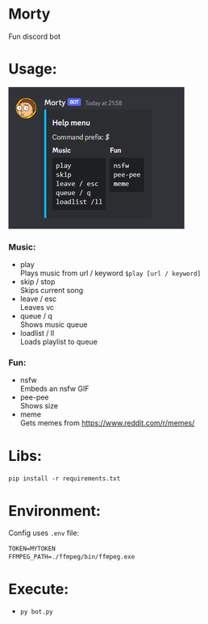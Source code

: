 # Morty
Fun discord bot

# Usage:
![help](./img/help.PNG)
### Music:
- play
<br>Plays music from url / keyword `$play [url / keyword]`
- skip / stop
<br>Skips current song
- leave / esc
<br>Leaves vc
- queue / q
<br>Shows music queue
- loadlist / ll
<br>Loads playlist to queue

### Fun:
- nsfw
<br>Embeds an nsfw GIF
- pee-pee
<br>Shows size
- meme
<br>Gets memes from  https://www.reddit.com/r/memes/

# Libs:
`pip install -r requirements.txt`

# Environment:
Config uses `.env` file:    
```
TOKEN=MYTOKEN
FFMPEG_PATH=./ffmpeg/bin/ffmpeg.exe
```

# Execute:
- `py bot.py`